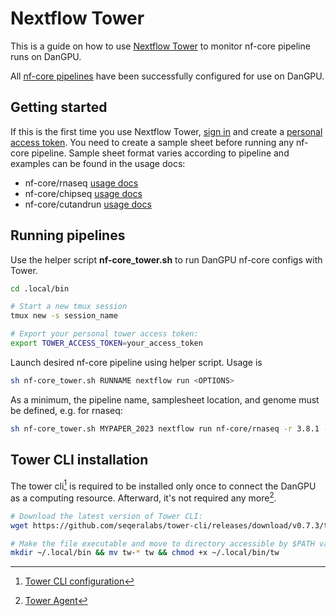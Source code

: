 # Nextflow Tower

This is a guide on how to use [Nextflow Tower](https://help.tower.nf/23.1/) to
monitor nf-core pipeline runs on DanGPU.

All [nf-core pipelines](https://nf-co.re/pipelines) have been successfully
configured for use on DanGPU.

## Getting started

If this is the first time you use Nextflow Tower, [sign in](https://tower.nf/login)
and create a [personal access token](https://tower.nf/tokens). You need to create a
sample sheet before running any nf-core pipeline. Sample sheet format varies
according to pipeline and examples can be found in the usage docs:

- nf-core/rnaseq [usage docs](https://nf-co.re/rnaseq/3.11.2/usage)
- nf-core/chipseq [usage docs](https://nf-co.re/chipseq/2.0.0/usage)
- nf-core/cutandrun [usage docs](https://nf-co.re/cutandrun/3.1/usage)

## Running pipelines

Use the helper script **nf-core_tower.sh** to run DanGPU nf-core configs with Tower.

``` bash
cd .local/bin

# Start a new tmux session
tmux new -s session_name

# Export your personal tower access token:
export TOWER_ACCESS_TOKEN=your_access_token
```

Launch desired nf-core pipeline using helper script. Usage is

``` bash
sh nf-core_tower.sh RUNNAME nextflow run <OPTIONS>
```

As a minimum, the pipeline name, samplesheet location, and genome must be defined, e.g. for rnaseq:

``` bash
sh nf-core_tower.sh MYPAPER_2023 nextflow run nf-core/rnaseq -r 3.8.1 --input samplesheet.csv --genome mm10
```

## Tower CLI installation

The tower cli[^1] is required to be installed only once to connect the DanGPU as a
computing resource. Afterward, it's not required any more[^2].

``` bash
# Download the latest version of Tower CLI:
wget https://github.com/seqeralabs/tower-cli/releases/download/v0.7.3/tw-0.7.3-linux-x86_64

# Make the file executable and move to directory accessible by $PATH variable:
mkdir ~/.local/bin && mv tw-* tw && chmod +x ~/.local/bin/tw
```

[^1]: [Tower CLI configuration](https://github.com/seqeralabs/tower-cli/#2-configuration)
[^2]: [Tower Agent](https://help.tower.nf/22.3/agent/)
